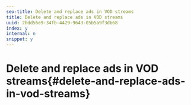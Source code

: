 ```yaml
---
seo-title: Delete and replace ads in VOD streams
title: Delete and replace ads in VOD streams
uuid: 2bdd56e9-34fb-4429-9643-05b5a9f3db68
index: y
internal: n
snippet: y
---
```


# Delete and replace ads in VOD streams{#delete-and-replace-ads-in-vod-streams}

